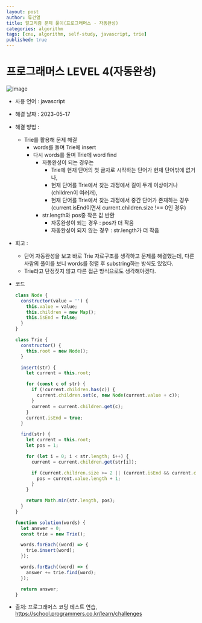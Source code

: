 ```yaml
---
layout: post
author: 류건열
title: 알고리즘 문제 풀이(프로그래머스 - 자동완성)
categories: algorithm
tags: [cnu, algorithm, self-study, javascript, trie]
published: true
---
```


# 프로그래머스 LEVEL 4(자동완성)

![image](https://github.com/rjsduf0503/Ryu_Blog/assets/34560965/80738c3f-4c2d-4cfc-8832-26bc26caa6f9)

- 사용 언어 : javascript

- 해결 날짜 : 2023-05-17

- 해결 방법 :

  - Trie를 활용해 문제 해결
    - words를 돌며 Trie에 insert
    - 다시 words를 돌며 Trie에 word find
      - 자동완성이 되는 경우는 
        - Trie에 현재 단어의 첫 글자로 시작하는 단어가 현재 단어밖에 없거나,
        - 현재 단어를 Trie에서 찾는 과정에서 길이 두개 이상이거나(children이 여러개),
        - 현재 단어를 Trie에서 찾는 과정에서 중간 단어가 존재하는 경우(current.isEnd이면서 current.children.size !== 0인 경우)
      - str.length와 pos중 작은 값 반환
        - 자동완성이 되는 경우 : pos가 더 작음
        - 자동완성이 되지 않는 경우 : str.length가 더 작음

- 회고 :

  - 단어 자동완성을 보고 바로 Trie 자료구조를 생각하고 문제를 해결했는데, 다른 사람의 풀이를 보니 words를 정렬 후 substring하는 방식도 있었다.
  - Trie라고 단정짓지 않고 다른 접근 방식으로도 생각해야겠다.

- 코드

  ```javascript
  class Node {
    constructor(value = '') {
      this.value = value;
      this.children = new Map();
      this.isEnd = false;
    }
  }

  class Trie {
    constructor() {
      this.root = new Node();
    }

    insert(str) {
      let current = this.root;

      for (const c of str) {
        if (!current.children.has(c)) {
          current.children.set(c, new Node(current.value + c));
        }
        current = current.children.get(c);
      }
      current.isEnd = true;
    }

    find(str) {
      let current = this.root;
      let pos = 1;

      for (let i = 0; i < str.length; i++) {
        current = current.children.get(str[i]);

        if (current.children.size >= 2 || (current.isEnd && current.children.size !== 0)) {
          pos = current.value.length + 1;
        }
      }

      return Math.min(str.length, pos);
    }
  }

  function solution(words) {
    let answer = 0;
    const trie = new Trie();

    words.forEach((word) => {
      trie.insert(word);
    });

    words.forEach((word) => {
      answer += trie.find(word);
    });

    return answer;
  }
  ```

- 출처: 프로그래머스 코딩 테스트 연습, https://school.programmers.co.kr/learn/challenges
